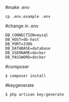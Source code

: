 #make .env
```
cp .env.example .env
```
#change in .env
```
DB_CONNECTION=mysql
DB_HOST=db-host
DB_PORT=3306
DB_DATABASE=database
DB_USERNAME=docker
DB_PASSWORD=docker

```

#composer 
```
$ composer install
```

#keygenerate
```
$ php artisan key:generate
```
